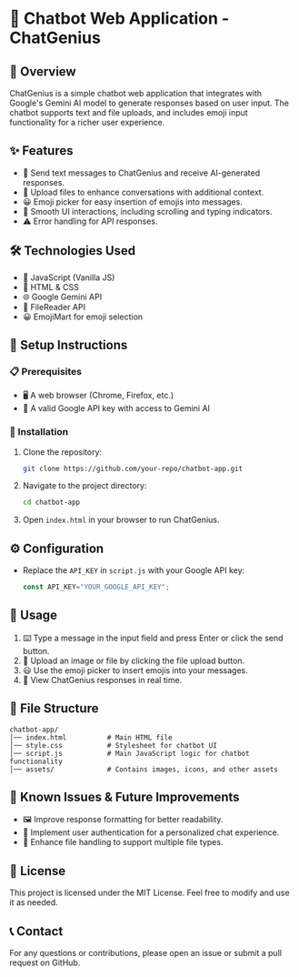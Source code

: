 # 🤖 Chatbot Web Application - ChatGenius

## 📌 Overview
ChatGenius is a simple chatbot web application that integrates with Google's Gemini AI model to generate responses based on user input. The chatbot supports text and file uploads, and includes emoji input functionality for a richer user experience.

## ✨ Features
- 💬 Send text messages to ChatGenius and receive AI-generated responses.
- 📂 Upload files to enhance conversations with additional context.
- 😀 Emoji picker for easy insertion of emojis into messages.
- 🔄 Smooth UI interactions, including scrolling and typing indicators.
- ⚠️ Error handling for API responses.

## 🛠 Technologies Used
- 📝 JavaScript (Vanilla JS)
- 🎨 HTML & CSS
- 🌐 Google Gemini API
- 📜 FileReader API
- 😀 EmojiMart for emoji selection

## 🚀 Setup Instructions
### 📋 Prerequisites
- 🖥 A web browser (Chrome, Firefox, etc.)
- 🔑 A valid Google API key with access to Gemini AI

### 📂 Installation
1. Clone the repository:
   ```sh
   git clone https://github.com/your-repo/chatbot-app.git
   ```
2. Navigate to the project directory:
   ```sh
   cd chatbot-app
   ```
3. Open `index.html` in your browser to run ChatGenius.

## ⚙️ Configuration
- Replace the `API_KEY` in `script.js` with your Google API key:
  ```js
  const API_KEY="YOUR_GOOGLE_API_KEY";
  ```

## 🎯 Usage
1. ⌨️ Type a message in the input field and press Enter or click the send button.
2. 📁 Upload an image or file by clicking the file upload button.
3. 😃 Use the emoji picker to insert emojis into your messages.
4. 📩 View ChatGenius responses in real time.

## 📁 File Structure
```
chatbot-app/
│── index.html          # Main HTML file
│── style.css           # Stylesheet for chatbot UI
│── script.js           # Main JavaScript logic for chatbot functionality
│── assets/             # Contains images, icons, and other assets
```

## 🔧 Known Issues & Future Improvements
- 🖼 Improve response formatting for better readability.
- 🔐 Implement user authentication for a personalized chat experience.
- 📂 Enhance file handling to support multiple file types.

## 📜 License
This project is licensed under the MIT License. Feel free to modify and use it as needed.

## 📞 Contact
For any questions or contributions, please open an issue or submit a pull request on GitHub.

